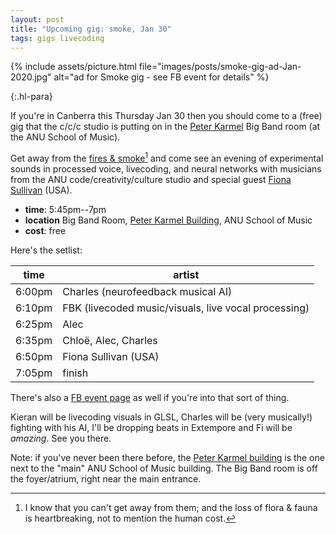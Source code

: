 ```yaml
---
layout: post
title: "Upcoming gig: smoke, Jan 30"
tags: gigs livecoding
---
```


{% include assets/picture.html file="images/posts/smoke-gig-ad-Jan-2020.jpg" alt="ad for Smoke gig - see FB event for details" %}

{:.hl-para}

If you're in Canberra this Thursday Jan 30 then you should come to a (free) gig
that the c/c/c studio is putting on in the [Peter
Karmel](https://www.anu.edu.au/maps#show=29113) Big Band room (at the ANU School
of Music).

Get away from the [fires &
smoke](https://www.canberratimes.com.au/story/6600587/namadgi-fire-now-at-2575ha-total-fire-ban-declared/)[^fires]
and come see an evening of experimental sounds in processed voice, livecoding,
and neural networks with musicians from the ANU code/creativity/culture studio
and special guest [Fiona Sullivan](https://www.fisounds.com) (USA).

- **time**: 5:45pm--7pm
- **location** Big Band Room, [Peter Karmel
  Building](https://www.anu.edu.au/maps#show=29113), ANU School of Music
- **cost**: free

Here's the setlist:

| time   | artist                                                |
|--------|-------------------------------------------------------|
| 6:00pm | Charles (neurofeedback musical AI)                    |
| 6:10pm | FBK (livecoded music/visuals, live vocal processing) |
| 6:25pm | Alec                                                  |
| 6:35pm | Chloë, Alec, Charles                                  |
| 6:50pm | Fiona Sullivan (USA)                                  |
| 7:05pm | finish                                                |

There's also a [FB event page](https://www.facebook.com/events/541225126490467/)
as well if you're into that sort of thing.

[^fires]:
    I know that you can't get away from them; and the loss of flora & fauna is
    heartbreaking, not to mention the human cost.

Kieran will be livecoding visuals in GLSL, Charles will be (very musically!)
fighting with his AI, I'll be dropping beats in Extempore and Fi will be
_amazing_. See you there.

Note: if you've never been there before, the [Peter Karmel
building](https://www.anu.edu.au/maps#show=29113) is the one next to the "main"
ANU School of Music building. The Big Band room is off the foyer/atrium, right
near the main entrance.
